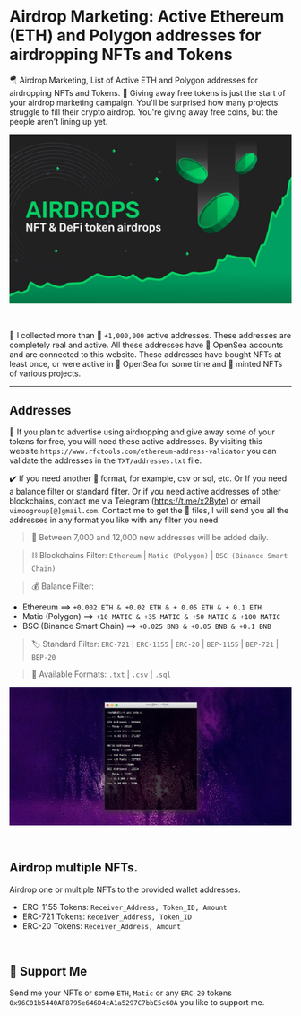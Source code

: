 # Airdrop Marketing: Active Ethereum (ETH) and Polygon addresses for airdropping NFTs and Tokens
🪂 Airdrop Marketing, List of Active ETH and Polygon addresses for airdropping NFTs and Tokens. 🎁 Giving away free tokens is just the start of your airdrop marketing campaign. You'll be surprised how many projects struggle to fill their crypto airdrop. You're giving away free coins, but the people aren't lining up yet.

<p align="center">
  <img src="https://github.com/3xByte/Airdrop-Marketing/blob/main/Banner/326489232.jpg" title="hover text">
</p>

<br>

📁 I collected more than 🚀 `+1,000,000` active addresses. These addresses are completely real and active. All these addresses have 🌊 OpenSea accounts and are connected to this website. These addresses have bought NFTs at least once, or were active in 🌊 OpenSea for some time and 💎 minted NFTs of various projects.

-------------------

## Addresses
🎯 If you plan to advertise using airdropping and give away some of your tokens for free, you will need these active addresses. By visiting this website `https://www.rfctools.com/ethereum-address-validator` you can validate the addresses in the `TXT/addresses.txt` file.

✔️ If you need another 💾 format, for example, csv or sql, etc. Or If you need a balance filter or standard filter. Or if you need active addresses of other blockchains, contact me via Telegram (https://t.me/x2Byte) or email `vimoogroup[@]gmail.com`. Contact me to get the 📁 files, I will send you all the addresses in any format you like with any filter you need. 

> 🔮 Between 7,000 and 12,000 new addresses will be added daily.

> ⛓️ Blockchains Filter: `Ethereum` | `Matic (Polygon)` | `BSC (Binance Smart Chain)`

> 💰 Balance Filter: 
- Ethereum ==> `+0.002 ETH & +0.02 ETH & + 0.05 ETH & + 0.1 ETH`
- Matic (Polygon) ==> `+10 MATIC & +35 MATIC & +50 MATIC & +100 MATIC`
- BSC (Binance Smart Chain) ==> `+0.025 BNB & +0.05 BNB & +0.1 BNB`

> 🏷️ Standard Filter: `ERC-721` | `ERC-1155` | `ERC-20` | `BEP-1155` | `BEP-721` | `BEP-20`

> 💾 Available Formats: `.txt` | `.csv` | `.sql`


<p align="center">
  <img src="https://github.com/3xByte/Airdrop-Marketing/blob/main/Banner/5469834759099.jpg" title="hover text">
</p>

<br>


## Airdrop multiple NFTs.
Airdrop one or multiple NFTs to the provided wallet addresses.

  - ERC-1155 Tokens: `Receiver_Address, Token_ID, Amount`
  - ERC-721 Tokens: `Receiver_Address, Token_ID`
  - ERC-20 Tokens: `Receiver_Address, Amount`

<br>

## 🍕 Support Me
  Send me your NFTs or some `ETH`, `Matic` or any `ERC-20` tokens `0x96C01b5440AF8795e646D4cA1a5297C7bbE5c60A` you like to support me.
